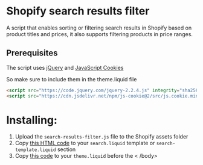 # Shopify search results filter

A script that enables sorting or filtering search results in Shopify based on product titles and prices, it also supports filtering products in price ranges.

## Prerequisites
The script uses <a href="https://jquery.com/">jQuery</a> and <a href="https://github.com/js-cookie/js-cookie">JavaScript Cookies</a>

So make sure to include them in the theme.liquid file
```html
<script src="https://code.jquery.com/jquery-2.2.4.js" integrity="sha256-iT6Q9iMJYuQiMWNd9lDyBUStIq/8PuOW33aOqmvFpqI=" crossorigin="anonymous"></script>
<script src="https://cdn.jsdelivr.net/npm/js-cookie@2/src/js.cookie.min.js"></script>
```

# Installing:

<ol>
  <li>Upload the <code>search-results-filter.js</code> file to the Shopify assets folder</li>
  <li>Copy <a href="https://github.com/Tarek-Mostafa/shopify-search-results-filter/blob/master/template.html">this HTML code</a>  to your <code>search.liquid</code> template or <code>search-template.liquid</code> section</li>
  <li>Copy <a href="https://github.com/Tarek-Mostafa/shopify-search-results-filter/blob/master/theme.liquid">this code</a> to your <code>theme.liquid</code> before the < /body> </li>
</ol>
